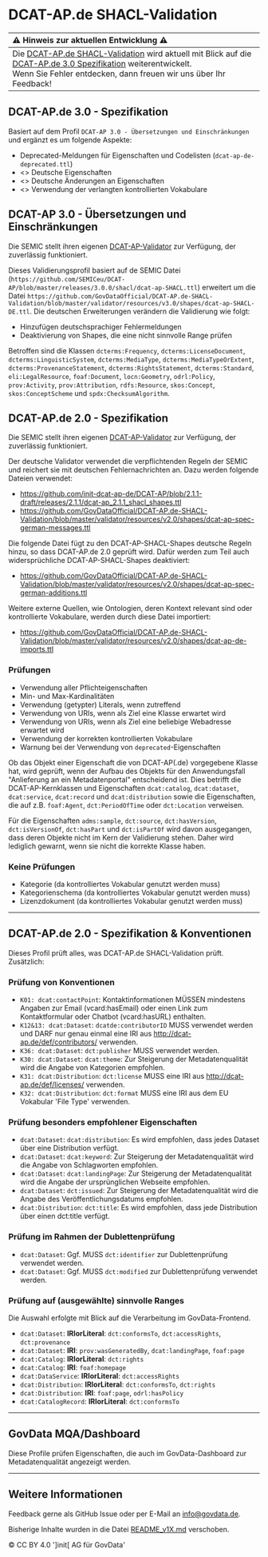 # DCAT-AP.de SHACL-Validation

|  :warning: Hinweis zur aktuellen Entwicklung :warning:  |
|:--------------------------------------------------------|
| Die [DCAT-AP.de SHACL-Validation](https://www.itb.ec.europa.eu/shacl/dcat-ap.de/upload) wird aktuell mit Blick auf die [DCAT-AP.de 3.0 Spezifikation](https://www.dcat-ap.de/def/dcatde/3.0/spec/) weiterentwickelt. <br> Wenn Sie Fehler entdecken, dann freuen wir uns über Ihr Feedback! |

## DCAT-AP.de 3.0 - Spezifikation

Basiert auf dem Profil `DCAT-AP 3.0 - Übersetzungen und Einschränkungen` und ergänzt es um folgende Aspekte:

- Deprecated-Meldungen für Eigenschaften und Codelisten (`dcat-ap-de-deprecated.ttl`)
- <<TBD>> Deutsche Eigenschaften
- <<TBD>> Deutsche Änderungen an Eigenschaften
- <<TBD>> Verwendung der verlangten kontrollierten Vokabulare

## DCAT-AP 3.0 - Übersetzungen und Einschränkungen

Die SEMIC stellt ihren eigenen [DCAT-AP-Validator](https://www.itb.ec.europa.eu/shacl/dcat-ap/upload) zur Verfügung, der zuverlässig funktioniert.

Dieses Validierungsprofil basiert auf de SEMIC Datei (`https://github.com/SEMICeu/DCAT-AP/blob/master/releases/3.0.0/shacl/dcat-ap-SHACL.ttl`) erweitert um die Datei `https://github.com/GovDataOfficial/DCAT-AP.de-SHACL-Validation/blob/master/validator/resources/v3.0/shapes/dcat-ap-SHACL-DE.ttl`. Die deutschen Erweiterungen verändern die Validierung wie folgt:

- Hinzufügen deutschsprachiger Fehlermeldungen
- Deaktivierung von Shapes, die eine nicht sinnvolle Range prüfen

Betroffen sind die Klassen `dcterms:Frequency`, `dcterms:LicenseDocument`, `dcterms:LinguisticSystem`, `dcterms:MediaType`, `dcterms:MediaTypeOrExtent`, `dcterms:ProvenanceStatement`, `dcterms:RightsStatement`, `dcterms:Standard`, `eli:LegalResource`, `foaf:Document`, `locn:Geometry`, `odrl:Policy`, `prov:Activity`, `prov:Attribution`, `rdfs:Resource`, `skos:Concept`, `skos:ConceptScheme` und `spdx:ChecksumAlgorithm`.


## DCAT-AP.de 2.0 - Spezifikation
Die SEMIC stellt ihren eigenen [DCAT-AP-Validator](https://www.itb.ec.europa.eu/shacl/dcat-ap/upload) zur Verfügung, der zuverlässig funktioniert.

Der deutsche Validator verwendet die verpflichtenden Regeln der SEMIC und reichert sie mit deutschen Fehlernachrichten an. Dazu werden folgende Dateien verwendet:  
- https://github.com/init-dcat-ap-de/DCAT-AP/blob/2.1.1-draft/releases/2.1.1/dcat-ap_2.1.1_shacl_shapes.ttl  
- https://github.com/GovDataOfficial/DCAT-AP.de-SHACL-Validation/blob/master/validator/resources/v2.0/shapes/dcat-ap-spec-german-messages.ttl

Die folgende Datei fügt zu den DCAT-AP-SHACL-Shapes deutsche Regeln hinzu, so dass DCAT-AP.de 2.0 geprüft wird. Dafür werden zum Teil auch widersprüchliche DCAT-AP-SHACL-Shapes deaktiviert:  
- https://github.com/GovDataOfficial/DCAT-AP.de-SHACL-Validation/blob/master/validator/resources/v2.0/shapes/dcat-ap-spec-german-additions.ttl

Weitere externe Quellen, wie Ontologien, deren Kontext relevant sind oder kontrollierte Vokabulare, werden durch diese Datei importiert:
- https://github.com/GovDataOfficial/DCAT-AP.de-SHACL-Validation/blob/master/validator/resources/v2.0/shapes/dcat-ap-de-imports.ttl

### Prüfungen
 - Verwendung aller Pflichteigenschaften
 - Min- und Max-Kardinalitäten
 - Verwendung (getypter) Literals, wenn zutreffend
 - Verwendung von URIs, wenn als Ziel eine Klasse erwartet wird
 - Verwendung von URIs, wenn als Ziel eine beliebige Webadresse erwartet wird
 - Verwendung der korrekten kontrollierten Vokabulare
 - Warnung bei der Verwendung von `deprecated`-Eigenschaften

Ob das Objekt einer Eigenschaft die von DCAT-AP(.de) vorgegebene Klasse hat, wird geprüft, wenn der Aufbau des Objekts für den Anwendungsfall "Anlieferung an ein Metadatenportal" entscheidend ist.
Dies betrifft die DCAT-AP-Kernklassen und Eigenschaften `dcat:catalog`, `dcat:dataset`, `dcat:service`, `dcat:record` und `dcat:distribution` sowie die Eigenschaften, die auf z.B. `foaf:Agent`, `dct:PeriodOfTime` oder `dct:Location` verweisen.

Für die Eigenschaften `adms:sample`, `dct:source`, `dct:hasVersion`, `dct:isVersionOf`, `dct:hasPart` und `dct:isPartOf` wird davon ausgegangen, dass deren Objekte nicht im Kern der Validierung stehen. Daher wird lediglich gewarnt, wenn sie nicht die korrekte Klasse haben.


### Keine Prüfungen
 - Kategorie (da kontrolliertes Vokabular genutzt werden muss)
 - Kategorienschema (da kontrolliertes Vokabular genutzt werden muss)
 - Lizenzdokument (da kontrolliertes Vokabular genutzt werden muss)


* * *


## DCAT-AP.de 2.0 - Spezifikation & Konventionen

Dieses Profil prüft alles, was DCAT-AP.de SHACL-Validation prüft. Zusätzlich:

### Prüfung von Konventionen
 - `K01: dcat:contactPoint`: Kontaktinformationen MÜSSEN mindestens Angaben zur Email (vcard:hasEmail) oder einen Link zum Kontaktformular oder Chatbot (vcard:hasURL) enthalten.
 - `K12&13: dcat:Dataset`: `dcatde:contributorID` MUSS verwendet werden und DARF nur genau einmal eine IRI aus http://dcat-ap.de/def/contributors/ verwenden.
 - `K36: dcat:Dataset`: `dct:publisher` MUSS verwendet werden.
 - `K30: dcat:Dataset`: `dcat:theme`: Zur Steigerung der Metadatenqualität wird die Angabe von Kategorien empfohlen.
 - `K31: dcat:Distribution`: `dct:license` MUSS eine IRI aus http://dcat-ap.de/def/licenses/ verwenden.
 - `K32: dcat:Distribution`: `dct:format` MUSS eine IRI aus dem  EU Vokabular 'File Type' verwenden.

### Prüfung besonders empfohlener Eigenschaften
 - `dcat:Dataset`: `dcat:distribution`: Es wird empfohlen, dass jedes Dataset über eine Distribution verfügt.
 - `dcat:Dataset`: `dcat:keyword`: Zur Steigerung der Metadatenqualität wird die Angabe von Schlagworten empfohlen.
 - `dcat:Dataset`: `dcat:landingPage`: Zur Steigerung der Metadatenqualität wird die Angabe der ursprünglichen Webseite empfohlen.
 - `dcat:Dataset`: `dct:issued`: Zur Steigerung der Metadatenqualität wird die Angabe des Veröffentlichungsdatums empfohlen.
 - `dcat:Distribution`: `dct:title`: Es wird empfohlen, dass jede Distribution über einen dct:title verfügt.

### Prüfung im Rahmen der Dublettenprüfung
 - `dcat:Dataset`: Ggf. MUSS `dct:identifier` zur Dublettenprüfung verwendet werden.
 - `dcat:Dataset`: Ggf. MUSS `dct:modified` zur Dublettenprüfung verwendet werden.

### Prüfung auf (ausgewählte) sinnvolle Ranges
Die Auswahl erfolgte mit Blick auf die Verarbeitung im GovData-Frontend.
 - `dcat:Dataset`: **IRIorLiteral**: `dct:conformsTo`, `dct:accessRights`, `dct:provenance`
 - `dcat:Dataset`: **IRI**: `prov:wasGeneratedBy`, `dcat:landingPage`, `foaf:page`
 - `dcat:Catalog`: **IRIorLiteral**: `dct:rights`
 - `dcat:Catalog`: **IRI**: `foaf:homepage`
 - `dcat:DataService`: **IRIorLiteral**: `dct:accessRights`
 - `dcat:Distribution`: **IRIorLiteral**: `dct:conformsTo`, `dct:rights`
 - `dcat:Distribution`: **IRI**: `foaf:page`, `odrl:hasPolicy`
 - `dcat:CatalogRecord`: **IRIorLiteral**: `dct:conformsTo`

* * *

## GovData MQA/Dashboard

Diese Profile prüfen Eigenschaften, die auch im GovData-Dashboard zur Metadatenqualität angezeigt werden.

* * *


## Weitere Informationen
Feedback gerne als GitHub Issue oder per E-Mail an info@govdata.de.  

Bisherige Inhalte wurden in die Datei [README_v1X.md](README_v1X.md) verschoben.

© CC BY 4.0 ']init[ AG für GovData'  
